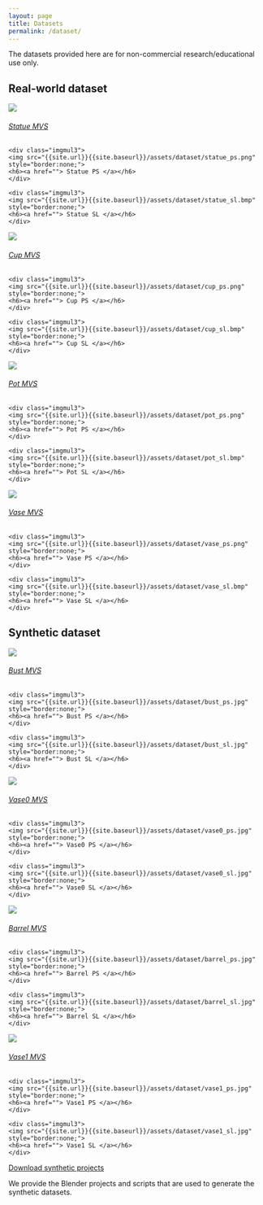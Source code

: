 ```yaml
---
layout: page
title: Datasets
permalink: /dataset/
---
```


The datasets provided here are for non-commercial research/educational use only.

## Real-world dataset
<div class="container">
	<div class="imgmul3">
	<img src="{{site.url}}{{site.baseurl}}/assets/dataset/statue_mvs.jpg" style="border:none;">
	<h6><a href=""> Statue MVS </a></h6>
	</div>

	<div class="imgmul3">
	<img src="{{site.url}}{{site.baseurl}}/assets/dataset/statue_ps.png" style="border:none;">
	<h6><a href=""> Statue PS </a></h6>
	</div>

	<div class="imgmul3">
	<img src="{{site.url}}{{site.baseurl}}/assets/dataset/statue_sl.bmp" style="border:none;">
	<h6><a href=""> Statue SL </a></h6>
	</div>

</div>

<div class="container">
	<div class="imgmul3">
	<img src="{{site.url}}{{site.baseurl}}/assets/dataset/cup_mvs.jpg" style="border:none;">
	<h6><a href=""> Cup MVS </a></h6>
	</div>

	<div class="imgmul3">
	<img src="{{site.url}}{{site.baseurl}}/assets/dataset/cup_ps.png" style="border:none;">
	<h6><a href=""> Cup PS </a></h6>
	</div>

	<div class="imgmul3">
	<img src="{{site.url}}{{site.baseurl}}/assets/dataset/cup_sl.bmp" style="border:none;">
	<h6><a href=""> Cup SL </a></h6>
	</div>

</div>

<div class="container">
	<div class="imgmul3">
	<img src="{{site.url}}{{site.baseurl}}/assets/dataset/pot_mvs.jpg" style="border:none;">
	<h6><a href=""> Pot MVS </a></h6>
	</div>

	<div class="imgmul3">
	<img src="{{site.url}}{{site.baseurl}}/assets/dataset/pot_ps.png" style="border:none;">
	<h6><a href=""> Pot PS </a></h6>
	</div>

	<div class="imgmul3">
	<img src="{{site.url}}{{site.baseurl}}/assets/dataset/pot_sl.bmp" style="border:none;">
	<h6><a href=""> Pot SL </a></h6>
	</div>

</div>

<div class="container">
	<div class="imgmul3">
	<img src="{{site.url}}{{site.baseurl}}/assets/dataset/vase_mvs.jpg" style="border:none;">
	<h6><a href=""> Vase MVS </a></h6>
	</div>

	<div class="imgmul3">
	<img src="{{site.url}}{{site.baseurl}}/assets/dataset/vase_ps.png" style="border:none;">
	<h6><a href=""> Vase PS </a></h6>
	</div>

	<div class="imgmul3">
	<img src="{{site.url}}{{site.baseurl}}/assets/dataset/vase_sl.bmp" style="border:none;">
	<h6><a href=""> Vase SL </a></h6>
	</div>

</div>

## Synthetic dataset
<div class="container">
	<div class="imgmul3">
	<img src="{{site.url}}{{site.baseurl}}/assets/dataset/bust_mvs.jpg" style="border:none;">
	<h6><a href=""> Bust MVS </a></h6>
	</div>

	<div class="imgmul3">
	<img src="{{site.url}}{{site.baseurl}}/assets/dataset/bust_ps.jpg" style="border:none;">
	<h6><a href=""> Bust PS </a></h6>
	</div>

	<div class="imgmul3">
	<img src="{{site.url}}{{site.baseurl}}/assets/dataset/bust_sl.jpg" style="border:none;">
	<h6><a href=""> Bust SL </a></h6>
	</div>

</div>

<div class="container">
	<div class="imgmul3">
	<img src="{{site.url}}{{site.baseurl}}/assets/dataset/vase0_mvs.jpg" style="border:none;">
	<h6><a href=""> Vase0 MVS </a></h6>
	</div>

	<div class="imgmul3">
	<img src="{{site.url}}{{site.baseurl}}/assets/dataset/vase0_ps.jpg" style="border:none;">
	<h6><a href=""> Vase0 PS </a></h6>
	</div>

	<div class="imgmul3">
	<img src="{{site.url}}{{site.baseurl}}/assets/dataset/vase0_sl.jpg" style="border:none;">
	<h6><a href=""> Vase0 SL </a></h6>
	</div>

</div>

<div class="container">
	<div class="imgmul3">
	<img src="{{site.url}}{{site.baseurl}}/assets/dataset/barrel_mvs.jpg" style="border:none;">
	<h6><a href=""> Barrel MVS </a></h6>
	</div>

	<div class="imgmul3">
	<img src="{{site.url}}{{site.baseurl}}/assets/dataset/barrel_ps.jpg" style="border:none;">
	<h6><a href=""> Barrel PS </a></h6>
	</div>

	<div class="imgmul3">
	<img src="{{site.url}}{{site.baseurl}}/assets/dataset/barrel_sl.jpg" style="border:none;">
	<h6><a href=""> Barrel SL </a></h6>
	</div>

</div>

<div class="container">
	<div class="imgmul3">
	<img src="{{site.url}}{{site.baseurl}}/assets/dataset/vase1_mvs.jpg" style="border:none;">
	<h6><a href=""> Vase1 MVS </a></h6>
	</div>

	<div class="imgmul3">
	<img src="{{site.url}}{{site.baseurl}}/assets/dataset/vase1_ps.jpg" style="border:none;">
	<h6><a href=""> Vase1 PS </a></h6>
	</div>

	<div class="imgmul3">
	<img src="{{site.url}}{{site.baseurl}}/assets/dataset/vase1_sl.jpg" style="border:none;">
	<h6><a href=""> Vase1 SL </a></h6>
	</div>

</div>

[Download synthetic projects](https://github.com/imkaywu/blender_scripts)

We provide the Blender projects and scripts that are used to generate the synthetic datasets.